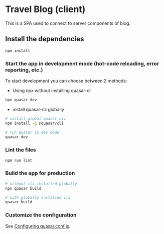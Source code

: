# Travel Blog (client)

This is a SPA used to connect to server components of blog.

## Install the dependencies
```bash
npm install
```

### Start the app in development mode (hot-code reloading, error reporting, etc.)

To start development you can choose between 2 methods:

- Using _npx_ without installing quasar-cli
```bash
npx quasar dev
```
- install quasar-cli globally
```bash
# install global quasar cli
npm install -g @quasar/cli

# run quasar in dev mode
quasar dev
```

### Lint the files
```bash
npm run lint
```

### Build the app for production
```bash
# without cli installed globally
npx quasar build

# with globally installed cli
quasar build
```

### Customize the configuration
See [Configuring quasar.conf.js](https://v1.quasar.dev/quasar-cli/quasar-conf-js).
